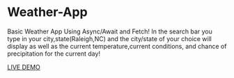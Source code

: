 # Weather-App

Basic Weather App Using Async/Await and Fetch!
In the search bar you type in your city,state(Raleigh,NC) and the city/state of your choice will display as well as the current temperature,current conditions, and chance of precipitation for the current day!



[LIVE DEMO](https://zy5879.github.io/Weather-App/)
